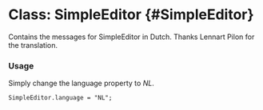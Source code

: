 Class: SimpleEditor {#SimpleEditor}
=====================================

Contains the messages for SimpleEditor in Dutch. Thanks Lennart Pilon for the translation.

### Usage

Simply change the language property to *NL*.

	SimpleEditor.language = "NL";


[SimpleEditor]: http://www.clientcide.com/docs/Forms/SimpleEditor